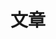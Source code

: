 ---
title: "文章"
menu:
  main:
    name: "📚 文章"
    weight: 30
    #params:
    #  icon: "fas fa-book"
---